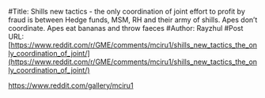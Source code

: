 #Title: Shills new tactics - the only coordination of joint effort to profit by fraud is between Hedge funds, MSM, RH and their army of shills. Apes don’t coordinate. Apes eat bananas and throw faeces
#Author: Rayzhul
#Post URL: [https://www.reddit.com/r/GME/comments/mciru1/shills_new_tactics_the_only_coordination_of_joint/](https://www.reddit.com/r/GME/comments/mciru1/shills_new_tactics_the_only_coordination_of_joint/)


https://www.reddit.com/gallery/mciru1